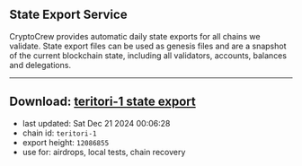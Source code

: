 ## State Export Service
CryptoCrew provides automatic daily state exports for all chains we validate. State export files can be used as genesis files and are a snapshot of the current blockchain state, including all validators, accounts, balances and delegations.

---
**Download: [teritori-1 state export](https://dl-eu2.ccvalidators.com/SERVICE/teritori/teritori-1_export_12086855.json)**
---

- last updated: Sat Dec 21 2024 00:06:28
- chain id: `teritori-1`
- export height: `12086855`
- use for: airdrops, local tests, chain recovery
